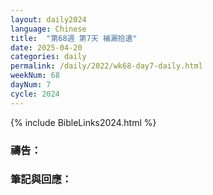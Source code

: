 ```yaml
---
layout: daily2024
language: Chinese
title:  "第68週 第7天 補漏拾遺"
date: 2025-04-20
categories: daily
permalink: /daily/2022/wk68-day7-daily.html
weekNum: 68
dayNum: 7
cycle: 2024
---
```


{% include BibleLinks2024.html %}

### 禱告：

### 筆記與回應：
